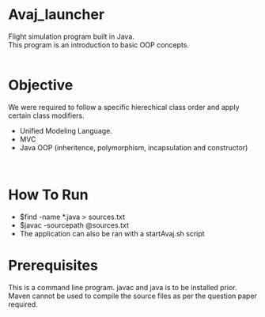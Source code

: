 # Avaj_launcher
  Flight simulation program built in Java. <br />
  This program is an introduction to basic OOP concepts.<br />
  <br />
# Objective <br />
  We were required to follow a specific hierechical class order and apply certain class modifiers. <br />
  - Unified Modeling Language. <br />
  - MVC <br />
  - Java OOP (inheritence, polymorphism, incapsulation and constructor) <br />
  <br />
  
# How To Run
- $find -name *.java > sources.txt <br />
- $javac -sourcepath @sources.txt <br />
- The application can also be ran with a startAvaj.sh script
  <br />

# Prerequisites
  This is a command line program. javac and java is to be installed prior. Maven cannot be used to compile the source files as per the question paper required.
